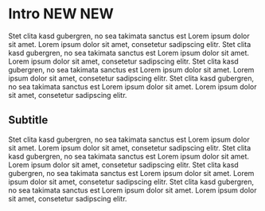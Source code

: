 # Intro NEW NEW

Stet clita kasd gubergren, no sea takimata sanctus est Lorem ipsum dolor sit amet. Lorem ipsum dolor sit amet, consetetur sadipscing elitr. Stet clita kasd gubergren, no sea takimata sanctus est Lorem ipsum dolor sit amet. Lorem ipsum dolor sit amet, consetetur sadipscing elitr. Stet clita kasd gubergren, no sea takimata sanctus est Lorem ipsum dolor sit amet. Lorem ipsum dolor sit amet, consetetur sadipscing elitr. Stet clita kasd gubergren, no sea takimata sanctus est Lorem ipsum dolor sit amet. Lorem ipsum dolor sit amet, consetetur sadipscing elitr.

## Subtitle


Stet clita kasd gubergren, no sea takimata sanctus est Lorem ipsum dolor sit amet. Lorem ipsum dolor sit amet, consetetur sadipscing elitr. Stet clita kasd gubergren, no sea takimata sanctus est Lorem ipsum dolor sit amet. Lorem ipsum dolor sit amet, consetetur sadipscing elitr. Stet clita kasd gubergren, no sea takimata sanctus est Lorem ipsum dolor sit amet. Lorem ipsum dolor sit amet, consetetur sadipscing elitr. Stet clita kasd gubergren, no sea takimata sanctus est Lorem ipsum dolor sit amet. Lorem ipsum dolor sit amet, consetetur sadipscing elitr.
